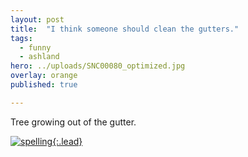 ```yaml
---
layout: post
title:  "I think someone should clean the gutters."
tags:
  - funny
  - ashland
hero: ../uploads/SNC00080_optimized.jpg
overlay: orange
published: true

---
```


Tree growing out of the gutter.

[![spelling](../uploads/SNC00080_optimized.jpg){:.lead}](../uploads/SNC00080.jpg)